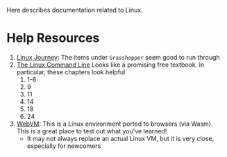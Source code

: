 Here describes documentation related to Linux.

# Help Resources
1. [Linux Journey](https://linuxjourney.com/): The items under `Grasshopper` seem good to run through
2. [The Linux Command Line](https://gigenet.dl.sourceforge.net/project/linuxcommand/TLCL/24.11/TLCL-24.11.pdf?viasf=1) Looks like a promising free textbook. In particular, these chapters look helpful
	1. 1-6
	2. 9
	3. 11
	4. 14
	5. 18
	6. 24
3. [WebVM](https://webvm.io/): This is a Linux environment ported to browsers (via Wasm). This is a great place to test out what you've learned!
	* It may not always replace an actual Linux VM, but it is very close, especially for newcomers